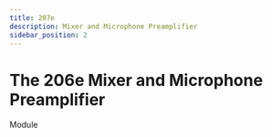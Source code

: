 ```yaml
---
title: 207e
description: Mixer and Microphone Preamplifier
sidebar_position: 2
---
```


# The 206e Mixer and Microphone Preamplifier

Module
